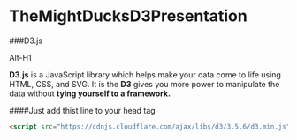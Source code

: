# TheMightDucksD3Presentation


###D3.js

Alt-H1

**D3.js** is a JavaScript library which helps make your data come to life using HTML, CSS, and SVG.  It is the **D3** gives you more power to manipulate the data without **tying yourself to a framework.**

####Just add thist line to your head tag
```html
<script src="https://cdnjs.cloudflare.com/ajax/libs/d3/3.5.6/d3.min.js" charset="utf-8"></script>
```
